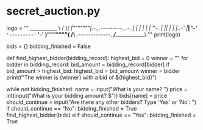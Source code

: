 # secret_auction.py
logo = '''
                         ___________
                         \         /
                          )_______(
                          |"""""""|_.-._,.---------.,_.-._
                          |       | | |               | | ''-.
                          |       |_| |_             _| |_..-'
                          |_______| '-' `'---------'` '-'
                          )"""""""(
                         /_________\\
                       .-------------.
                      /_______________\\
'''
print(logo)

bids  = {}
bidding_finished = False

def find_highest_bidder(bidding_record):
    highest_bid = 0
    winner = ""
    for bidder in bidding_record:
        bid_amount = bidding_record[bidder]
        if bid_amount > highest_bid:
            highest_bid = bid_amount
            winner = bidder
    print(f"The winner is {winner} with a bid of ${highest_bid}")

while not bidding_finished:
    name = input("What is your name? ")
    price = int(input("What is your bidding amount? $"))
    bids[name] = price
    should_continue = input("Are there any other bidders? Type 'Yes' or 'No': ")
    if should_continue == "No":
        bidding_finished = True
        find_highest_bidder(bids)
    elif should_continue == "Yes":
        bidding_finished = True

         


